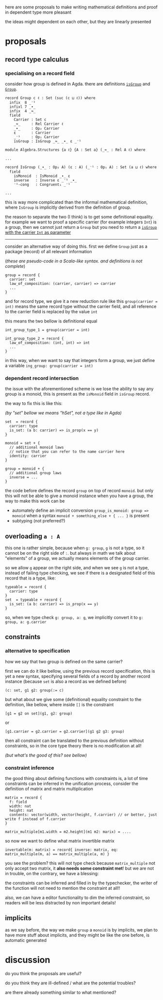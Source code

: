 
here are some proposals to make writing mathematical definitions and proof in dependent type more pleasant

the ideas might dependent on each other, but they are linearly presented

# proposals

## record type calculus

### specialising on a record field

consider how group is defined in Agda. there are definitions [`isGroup`](https://github.com/agda/agda-stdlib/blob/master/src/Algebra/Structures.agda#L108) and [`Group`](https://github.com/agda/agda-stdlib/blob/master/src/Algebra.agda#L177). 

```
record Group c ℓ : Set (suc (c ⊔ ℓ)) where
  infix  8 _⁻¹
  infixl 7 _∙_
  infix  4 _≈_
  field
    Carrier : Set c
    _≈_     : Rel Carrier ℓ
    _∙_     : Op₂ Carrier
    ε       : Carrier
    _⁻¹     : Op₁ Carrier
    isGroup : IsGroup _≈_ _∙_ ε _⁻¹
```
```
module Algebra.Structures {a ℓ} {A : Set a} (_≈_ : Rel A ℓ) where

...

record IsGroup (_∙_ : Op₂ A) (ε : A) (_⁻¹ : Op₁ A) : Set (a ⊔ ℓ) where
  field
    isMonoid  : IsMonoid _∙_ ε
    inverse   : Inverse ε _⁻¹ _∙_
    ⁻¹-cong   : Congruent₁ _⁻¹

...
```

this is way more complicated than the informal mathematical definition, where `IsGroup` is implicitly derived from the definition of group.

the reason to separate the two (I think) is to get some definitional equality. for example we want to proof a specific carrier (for example integers `Int`) is a group, then we cannot just return a `Group` but you need to return a [`isGroup` with the carrier `Int` as parameter](https://github.com/agda/agda-stdlib/blob/5e8b6aa91adc6d60606e17db7b579be356f72aec/src/Data/Integer/Properties.agda#L379)


-------

consider an alternative way of doing this. first we define `Group` just as a package (record) of all relevant information

(*these are pseudo-code in a Scala-like syntax. and definitions is not complete*)

```
group = record {
  carrier: set
  law_of_composition: (carrier, carrier) => carrier
  ...
}
```

and for record type, we give it a new reduction rule like this `group(carrier = int)` means the same record type
without the carrier field, and all reference to the carrier field is replaced by the value `int`

this means the two bellow is definitional equal

```
int_group_type_1 = group(carrier = int)

int_group_type_2 = record {
  law_of_composition: (int, int) => int
  ...
}
```
in this way, when we want to say that integers form a group, we just define a variable `ing_group: group(carrier = int)`

### dependent record intersection


the issue with the aforementioned scheme is we lose the ability to say any group is a monoid, this is present as the `isMonoid` field in `isGroup` record.

the way to fix this is like this:

*(by "set" bellow we means "hSet", not a type like in Agda)*

```
set  = record {
  carrier: type
  is_set: (a b: carrier) => is_prop(x == y)
}

monoid = set + {
  // additional monoid laws
  // notice that you can refer to the name carrier here
  identity: carrier
}

group = monoid + {
  // additional group laws
  inverse = ...
}
```

the code before defines the record `group` on top of record `monoid`. but only this will not be able to give a monoid instance when you have a group, the way to make this work can be

* automately define an implicit conversion `group_is_monoid: group => monoid` when a syntax `monoid + something_else + { ... }` is present
* subtyping (not preferred?)


## overloading `a : A`

this one is rather simple, because when `g: group`, `g` is not a type, so it cannot be on the right side of `:`. but always in math we talk about "elements" of a group, we actually means elements of the group carrier. 

so we allow `g` appear on the right side, and when we see `g` is not a type, instead of failing type checking, we see if there is a designated field of this record that is a type, like:

```
typeable = record {
  carrier: type
}
set  = typeable + record {
  is_set: (a b: carrier) => is_prop(x == y)
}
```

so, when we type check `g: group, a: g`, we implicitly convert it to `g: group, a: g.carrier`

## constraints


### alternative to specification

how we say that two group is defined on the same carrier?

first we can do it like bellow, using the previous record specification, this is yet a new syntax, specifying several fields of a record by another record instance (because `set` is also a record as we defined before)

```
(c: set, g1 g2: group(:= c)
```

but what about we give some (definitional) equality constraint to the definition, like bellow, where inside `[]` is the constraint

```
[g1 = g2 on set](g1, g2: group)
```
or
```
[g1.carrier = g2.carrier = g2.carrier](g1 g2 g3: group)
```

then all constraint can be translated to the previous definition without constraints, so in the core type theory there is no modification at all!

*(but what's the good of this? see bellow)*

### constraint inference

the good thing about defining functions with constraints is, a lot of time constraints can be inferred in the unification process, consider the definition of matrix and matrix multiplication

```
matrix = record {
  f: field
  width: nat
  height: nat
  contents: vector(width, vector(height, f.carrier) // or better, just write f instead of f.carrier
}

matrix_multiple[m1.width = m2.height](m1 m2: marix) = ....
```

so now we want to define what matrix invertible matrix

```
invertable(m: matrix) = record{ inverse: matrix, eq: matrix_multiple(m, a) == matrix_multiple(a, m) }
```

you see the problem? this will not type check because `matrix_multiple` not only accept two matrix, it **also needs some constraint met**! but we are not in trouble, on the contrary, we have a blessing:

the constraints can be inferred and filled in by the typechecker, the writer of the function will not need to mention the constraint at all!!

also, we can have a editor functionality to dim the inferred constraint, so readers will be less distracted by non important details!


## implicits

as we say before, the way we make `group` a `monoid` is by implicits, we plan to have more stuff about implicits, and they might be like the one before, is automatic generated

# discussion


do you think the proposals are useful?

do you think they are ill-defined / what are the potential troubles?

are there already something similar to what mentioned?